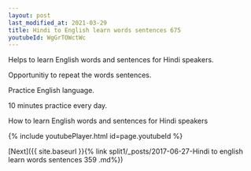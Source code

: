 ```yaml
---
layout: post
last_modified_at: 2021-03-29
title: Hindi to English learn words sentences 675 
youtubeId: WgGrTOWctWc
---
```

 
 
Helps to learn English words and sentences for Hindi speakers.

Opportunitiy to repeat the words sentences. 

Practice English language. 
 
10 minutes practice every day. 
 
How to learn English words and sentences for Hindi speakers 
 
{% include youtubePlayer.html id=page.youtubeId %}
 
 
[Next]({{ site.baseurl }}{% link  split1/_posts/2017-06-27-Hindi to english learn words sentences 359 .md%})
 
